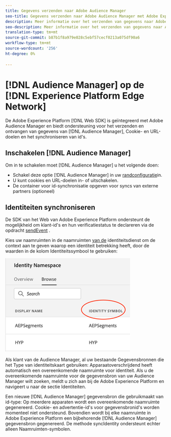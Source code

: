 ```yaml
---
title: Gegevens verzenden naar Adobe Audience Manager
seo-title: Gegevens verzenden naar Adobe Audience Manager met Adobe Experience Platform Web SDK
description: Meer informatie over het verzenden van gegevens naar Adobe Audience Manager met Web SDK van Experience Platform
seo-description: Meer informatie over het verzenden van gegevens naar Adobe Audience Manager met Web SDK van Experience Platform
translation-type: tm+mt
source-git-commit: b87b1f8a979e028c5ebf57cecf0213a075df90a6
workflow-type: tm+mt
source-wordcount: '256'
ht-degree: 0%

---
```



# [!DNL Audience Manager] op de [!DNL Experience Platform Edge Network]

De Adobe Experience Platform [!DNL Web SDK] is geïntegreerd met Adobe Audience Manager en biedt ondersteuning voor het verzenden en ontvangen van gegevens van [!DNL Audience Manager], Cookie- en URL-doelen en het synchroniseren van id&#39;s.

## Inschakelen [!DNL Audience Manager]

Om in te schakelen moet [!DNL Audience Manager] u het volgende doen:

- Schakel deze optie [!DNL Audience Manager] in uw [randconfiguratie](../../fundamentals/edge-configuration.md)in.
- U kunt cookies en URL-doelen in- of uitschakelen.
- De container voor id-synchronisatie opgeven voor syncs van externe partners (optioneel)

## Identiteiten synchroniseren

De SDK van het Web van Adobe Experience Platform ondersteunt de mogelijkheid om klant-id&#39;s en hun verificatiestatus te declareren via de opdracht [sendEvent](../../fundamentals/identity.md#syncing-identities) .

Kies uw naamruimten in de naamruimten [van de](../../../identity/../identity-service/namespaces.md) identiteitsdienst om de context aan te geven waarop een identiteit betrekking heeft, door de waarden in de kolom Identiteitssymbool te gebruiken:

![Weergave van de interface Namespaces](../../../assets/edge_namespaceUI_identity-symbol.png)

Als klant van de Audience Manager, al uw bestaande Gegevensbronnen die het Type van identiteitskaart gebruiken: Apparaatoverschrijdend heeft automatisch een overeenkomende naamruimte voor identiteit. Als u de overeenkomende naamruimte voor de gegevensbron van uw Audience Manager wilt zoeken, meldt u zich aan bij de Adobe Experience Platform en navigeert u naar de sectie Identiteiten.

Een nieuwe [!DNL Audience Manager] gegevensbron die gebruikmaakt van id-type: Op meerdere apparaten wordt een overeenkomende naamruimte gegenereerd. Cookie- en advertentie-id&#39;s voor gegevensbronid&#39;s worden momenteel niet ondersteund. Bovendien wordt bij elke naamruimte in Adobe Experience Platform een bijbehorende [!DNL Audience Manager] gegevensbron gegenereerd. De methode syncIdentity ondersteunt echter alleen Naamruimten-symbolen.
